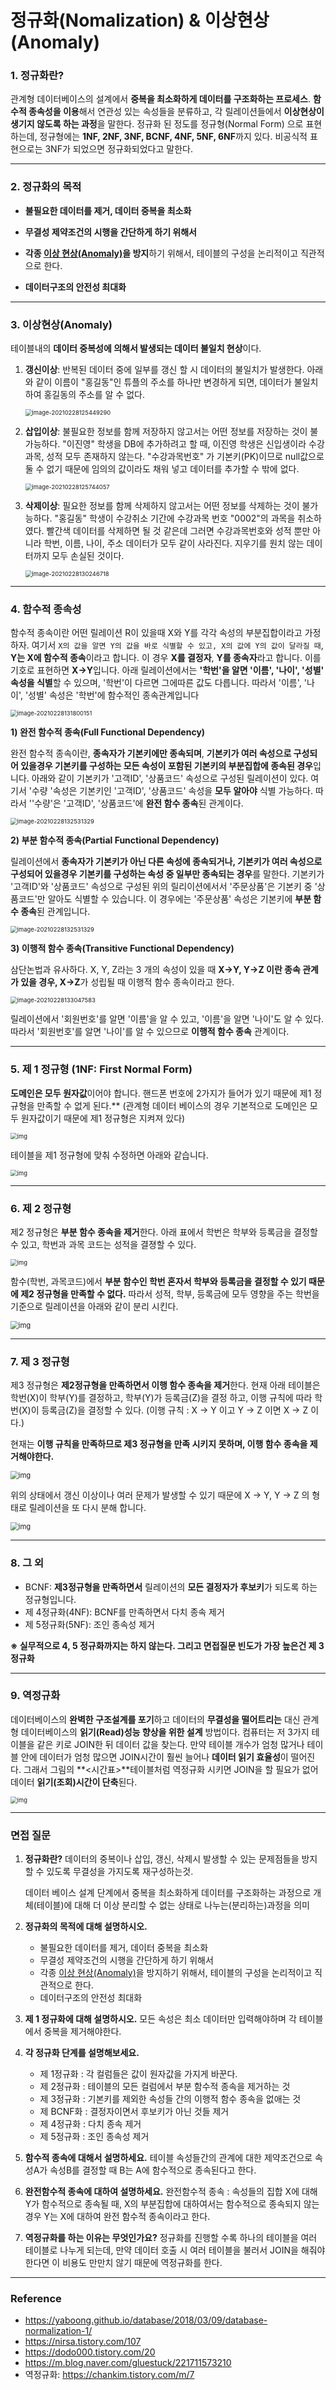 # 정규화(Nomalization) & 이상현상(Anomaly)

### 1. 정규화란?

 관계형 데이터베이스의 설계에서 **중복을 최소화하게 데이터를 구조화하는 프로세스**. **함수적 종속성을 이용**해서 연관성 있는 속성들을 분류하고, 각 릴레이션들에서 **이상현상이 생기지 않도록 하는 과정**을 말한다. 정규화 된 정도를 정규형(Normal Form) 으로 표현하는데, 정규형에는 **1NF, 2NF, 3NF, BCNF, 4NF, 5NF, 6NF**까지 있다. 비공식적 표현으로는 3NF가 되었으면 정규화되었다고 말한다.

---

### 2. 정규화의 목적

- **불필요한 데이터를 제거, 데이터 중복을 최소화**

- **무결성 제약조건의 시행을 간단하게 하기 위해서**
- **각종 [이상 현상(Anomaly)](https://wkdtjsgur100.github.io/anomaly)을 방지**하기 위해서, 테이블의 구성을 논리적이고 직관적으로 한다.
- **데이터구조의 안전성 최대화**

---

### 3. 이상현상(Anomaly)

 테이블내의 **데이터 중복성에 의해서 발생되는 데이터 불일치 현상**이다.

1. **갱신이상**: 반복된 데이터 중에 일부를 갱신 할 시 데이터의 불일치가 발생한다.
    아래와 같이 이름이 "홍길동"인 튜플의 주소를 하나만 변경하게 되면, 데이터가 불일치하여 홍길동의 주소를 알 수 없다.

   <img src="https://user-images.githubusercontent.com/71415474/109418173-491f9400-7a0a-11eb-84bd-e166526ea519.png" alt="image-20210228125449290" style="zoom:67%;" />

2. **삽입이상**: 불필요한 정보를 함께 저장하지 않고서는 어떤 정보를 저장하는 것이 불가능하다.
    "이진영" 학생을 DB에 추가하려고 할 때, 이진영 학생은 신입생이라 수강과목, 성적 모두 존재하지 않는다. "수강과목번호" 가 기본키(PK)이므로 null값으로 둘 수 없기 때문에 임의의 값이라도 채워 넣고 데이터를 추가할 수 밖에 없다.

   <img src="https://user-images.githubusercontent.com/71415474/109418177-550b5600-7a0a-11eb-9d0c-cd48127c9c4a.png" alt="image-20210228125744057" style="zoom:67%;" />

3. **삭제이상**: 필요한 정보를 함께 삭제하지 않고서는 어떤 정보를 삭제하는 것이 불가능하다.
    "홍길동" 학생이 수강취소 기간에 수강과목 번호 "0002"의 과목을 취소하였다. 빨간색 데이터를 삭제하면 될 것 같은데 그러면 수강과목번호와 성적 뿐만 아니라 학번, 이름, 나이, 주소 데이터가 모두 같이 사라진다. 지우기를 원치 않는 데이터까지 모두 손실된 것이다.

   <img src="https://user-images.githubusercontent.com/71415474/109418186-5ccafa80-7a0a-11eb-84c0-a973d553d692.png" alt="image-20210228130246718" style="zoom:67%;" />

---

### 4. 함수적 종속성

 함수적 종속이란 어떤 릴레이션 R이 있을때 X와 Y를 각각 속성의 부분집합이라고 가정하자. 여기서 `X의 값을 알면 Y의 값을 바로 식별할 수 있고, X의 값에 Y의 값이 달라질 때`, **Y는 X에 함수적 종속**이라고 합니다. 이 경우 **X를 결정자**, **Y를 종속자**라고 합니다. 이를 기호로 표현하면 **X→Y**입니다.
 아래 릴레이션에서는 **'학번'을 알면 '이름', '나이', '성별' 속성을 식별**할 수 있으며, '학번'이 다르면 그에따른 값도 다릅니다. 따라서 '이름', '나이', '성별' 속성은 '학번'에 함수적인 종속관계입니다

<img src="https://user-images.githubusercontent.com/71415474/109418191-66546280-7a0a-11eb-91df-917ef1ce8afe.png" alt="image-20210228131800151" style="zoom:67%;" />

**1) 완전 함수적 종속(Full Functional Dependency)**

 완전 함수적 종속이란, **종속자가 기본키에만 종속되며**, **기본키가 여러 속성으로 구성되어 있을경우 기본키를 구성하는 모든 속성이 포함된 기본키의 부분집합에 종속된 경우**입니다.
 아래와 같이 기본키가 '고객ID', '상품코드' 속성으로 구성된 릴레이션이 있다. 여기서 '수량 '속성은 기본키인 '고객ID', '상품코드' 속성을 **모두 알아야** 식별 가능하다. 따라서 ''수량'은 '고객ID', '상품코드'에 **완전 함수 종속**된 관계이다.

<img src="https://user-images.githubusercontent.com/71415474/109418526-25f5e400-7a0c-11eb-8106-79220cea94f0.png" alt="image-20210228132531329" style="zoom:67%;" />

**2) 부분 함수적 종속(Partial Functional Dependency)**

 릴레이션에서 **종속자가 기본키가 아닌 다른 속성에 종속되거나, 기본키가 여러 속성으로 구성되어 있을경우 기본키를 구성하는 속성 중 일부만 종속되는 경우**를 말한다.
 기본키가 '고객ID'와 '상품코드' 속성으로 구성된 위의 릴리이션에서서 '주문상품'은 기본키 중 '상품코드'만 알아도 식별할 수 있습니다. 이 경우에는 '주문상품' 속성은 기본키에 **부분 함수 종속**된 관계입니다.

<img src="https://user-images.githubusercontent.com/71415474/109418201-70766100-7a0a-11eb-89f8-3f909559ed07.png" alt="image-20210228132531329" style="zoom:67%;" />

**3) 이행적 함수 종속(Transitive Functional Dependency)**

 삼단논법과 유사하다. X, Y, Z라는 3 개의 속성이 있을 때 **X→Y, Y→Z 이란 종속 관계가 있을 경우, X→Z**가 성립될 때 이행적 함수 종속이라고 한다.

<img src="https://user-images.githubusercontent.com/71415474/109418216-7b30f600-7a0a-11eb-866f-c4b92e2a7fbe.png" alt="image-20210228133047583" style="zoom:67%;" />

 릴레이션에서 '회원번호'를 알면 '이름'을 알 수 있고, '이름'을 알면 '나이'도 알 수 있다. 따라서 '회원번호'를 알면 '나이'를 알 수 있으므로 **이행적 함수 종속** 관계이다.

---

### 5. 제 1 정규형 (1NF: First Normal Form)

 **도메인은 모두 원자값**이어야 합니다. 핸드폰 번호에 2가지가 들어가 있기 때문에 제1 정규형을 만족할 수 없게 된다.** (관계형 데이터 베이스의 경우 기본적으로 도메인은 모두 원자값이기 때문에 제1 정규형은 지켜져 있다)

<img src="https://blog.kakaocdn.net/dn/bIXuX0/btqBGpEhISu/kNCOwnGlgcOJLMP43tiV6k/img.png" alt="img" style="zoom:67%;" />

  테이블을 제1 정규형에 맞춰 수정하면 아래와 같습니다.

<img src="https://blog.kakaocdn.net/dn/cDtHsC/btqBLiXLMaA/e1iuGoGl5Eppp0CP5PAzEk/img.png" alt="img" style="zoom:67%;" />

---

### 6. 제 2 정규형

 제2 정규형은 **부분 함수 종속을 제거**한다. 아래 표에서 학번은 학부와 등록금을 결정할 수 있고, 학번과 과목 코드는 성적을 결졍할 수 있다. 

<img src="https://blog.kakaocdn.net/dn/cmTwvD/btqBHTxUlyE/Wad2A4jpY6pEXfarlh1v91/img.png" alt="img" style="zoom:67%;" />

 함수(학번, 과목코드)에서 **부분 함수인 학번 혼자서 학부와 등록금을 결정할 수 있기 때문에 제2 정규형을 만족할 수 없다.** 따라서 성적, 학부, 등록금에 모두 영향을 주는 학번을 기준으로 릴레이션을 아래와 같이 분리 시킨다.

<img src="https://blog.kakaocdn.net/dn/eNjmkB/btqBGfor6SV/7OcKkFE73Xiw0T9Ylc1nu1/img.png" alt="img" style="zoom:80%;" />

---

### 7. 제 3 정규형

제3 정규형은 **제2정규형을 만족하면서 이행 함수 종속을 제거**한다. 현재 아래 테이블은 학번(X)이 학부(Y)를 결정하고, 학부(Y)가 등록금(Z)을 결정 하고, 이행 규칙에 따라 학번(X)이 등록금(Z)을 결정할 수 있다. (이행 규칙 : X → Y 이고 Y → Z 이면 X → Z 이다.)

현재는 **이행 규칙을 만족하므로 제3 정규형을 만족 시키지 못하며, 이행 함수 종속을 제거해야한다.**

<img src="https://blog.kakaocdn.net/dn/eNjmkB/btqBGfor6SV/7OcKkFE73Xiw0T9Ylc1nu1/img.png" alt="img" style="zoom:80%;" />

 위의 상태에서 갱신 이상이나 여러 문제가 발생할 수 있기 때문에 X → Y, Y → Z 의 형태로 릴레이션을 또 다시 분해 합니다.

<img src="https://blog.kakaocdn.net/dn/SlASz/btqBHTdDoo3/6yv3htZo6k1twifKSUd9MK/img.png" alt="img" style="zoom:80%;" />

---

### 8. 그 외

- BCNF: **제3정규형을 만족하면서** 릴레이션의 **모든 결정자가 후보키**가 되도록 하는 정규형입니다.
- 제 4정규화(4NF): BCNF를 만족하면서 다치 종속 제거
- 제 5정규화(5NF): 조인 종속성 제거

**※ 실무적으로 4, 5 정규화까지는 하지 않는다. 그리고 면접질문 빈도가 가장 높은건 제 3 정규화**

---

### 9. 역정규화

 데이터베이스의 **완벽한 구조설계를 포기**하고 데이터의 **무결성을 떨어트리는** 대신 관계형 데이터베이스의 **읽기(Read)성능 향상을 위한 설계** 방법이다. 컴퓨터는 저 3가지 테이블을 같은 키로 JOIN한 뒤 데이터 값을 찾는다. 만약 테이블 개수가 엄청 많거나 테이블 안에 데이터가 엄청 많으면 JOIN시간이 훨씬 늘어나 **데이터 읽기 효율성**이 떨어진다. 그래서 그림의 **<시간표>**테이블처럼 역정규화 시키면 JOIN을 할 필요가 없어 데이터 **읽기(조회)시간이 단축**된다.

<img src="https://blog.kakaocdn.net/dn/bJUNWP/btqE2twgz5B/Z9qC1T74uCQ1CyAbKnUG60/img.png" alt="img" style="zoom: 67%;" />

---

### 면접 질문



1.  **정규화란?**
    데이터의 중복이나 삽입, 갱신, 삭제시 발생할 수 있는 문제점들을 방지할 수 있도록 무결성을 가지도록 재구성하는것.

    데이터 베이스 설계 단계에서 중복을 최소화하게 데이터를 구조화하는 과정으로 개체(테이블)에 대해 더 이상 분리할 수 없는 상태로 나누는(분리하는)과정을 의미

   

2. **정규화의 목적에 대해 설명하시오.**

   - 불필요한 데이터를 제거, 데이터 중복을 최소화
   - 무결성 제약조건의 시행을 간단하게 하기 위해서
   - 각종 [이상 현상(Anomaly)](https://wkdtjsgur100.github.io/anomaly)을 방지하기 위해서, 테이블의 구성을 논리적이고 직관적으로 한다.
   - 데이터구조의 안전성 최대화
     

3. **제 1 정규화에 대해 설명하시오.**
   모든 속성은 최소 데이터만 입력해야하며 각 테이블에서 중복을 제거해야한다.

4. **각 정규화 단계를 설명해보세요.**

   - 제 1정규화 : 각 컬럼들은 값이 원자값을 가지게 바꾼다.
   - 제 2정규화 : 테이블의 모든 컬럼에서 부분 함수적 종속을 제거하는 것
   - 제 3정규화 : 기본키를 제외한 속성들 간의 이행적 함수 종속을 없애는 것
   - 제 BCNF화 : 결정자이면서 후보키가 아닌 것들 제거
   - 제 4정규화 : 다치 종속 제거
   - 제 5정규화 : 조인 종속성 제거

   

5. **함수적 종속에 대해서 설명하세요.**
    테이블 속성들간의 관계에 대한 제약조건으로 속성A가 속성B를 결정할 때 B는 A에 함수적으로 종속된다고 한다.

6. **완전함수적 종속에 대하여 설명하세요.**
    완전함수적 종속 : 속성들의 집합 X에 대해 Y가 함수적으로 종속될 때, X의 부분집합에 대하여서는 함수적으로 종속되지 않는 경우 Y는 X에 대하여 완전 함수적 종속이라고 한다.

7. **역정규화를 하는 이유는 무엇인가요?**
    정규화를 진행할 수록 하나의 테이블을 여러 테이블로 나누게 되는데, 만약 데이터 호출 시 여러 테이블을 불러서 JOIN을 해줘야한다면 이 비용도 만만치 않기 때문에 역정규화를 한다.



---

### Reference

- https://yaboong.github.io/database/2018/03/09/database-normalization-1/
- https://nirsa.tistory.com/107
- https://dodo000.tistory.com/20
- https://m.blog.naver.com/gluestuck/221711573210
- 역정규화: https://chankim.tistory.com/m/7